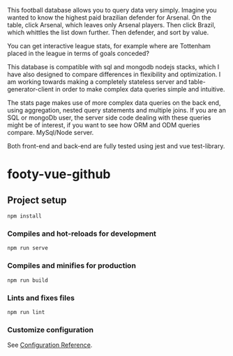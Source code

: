 This football database allows you to query data very simply. Imagine you wanted to know the highest paid brazilian defender for Arsenal. On the table, click Arsenal, which leaves only Arsenal players. Then click Brazil, which whittles the list down further. Then defender, and sort by value.

You can get interactive league stats, for example where are Tottenham placed in the league in terms of goals conceded?

This database is compatible with sql and mongodb nodejs stacks, which I have also designed to compare differences in flexibility and optimization. I am working towards making a completely stateless server and table-generator-client in order to make complex data queries simple and intuitive.

The stats page makes use of more complex data queries on the back end, using aggregation, nested query statements and multiple joins. If you are an SQL or mongoDb user, the server side code dealing with these queries might be of interest, if you want to see how ORM and ODM queries compare. MySql/Node server.

Both front-end and back-end are fully tested using jest and vue test-library.
# footy-vue-github

## Project setup
```
npm install
```

### Compiles and hot-reloads for development
```
npm run serve
```

### Compiles and minifies for production
```
npm run build
```

### Lints and fixes files
```
npm run lint
```

### Customize configuration
See [Configuration Reference](https://cli.vuejs.org/config/).
